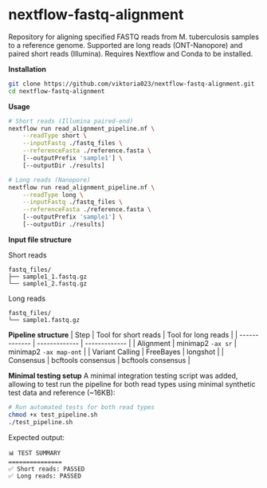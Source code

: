 # nextflow-fastq-alignment
Repository for aligning specified FASTQ reads from M. tuberculosis samples to a reference genome. Supported are long reads (ONT-Nanopore) and paired short reads (Illumina). Requires Nextflow and Conda to be installed.

**Installation**
```bash
git clone https://github.com/viktoria023/nextflow-fastq-alignment.git
cd nextflow-fastq-alignment
```

**Usage**
```bash
# Short reads (Illumina paired-end)
nextflow run read_alignment_pipeline.nf \
    --readType short \
    --inputFastq ./fastq_files \
    --referenceFasta ./reference.fasta \
    [--outputPrefix 'sample1'] \
    [--outputDir ./results]

# Long reads (Nanopore)
nextflow run read_alignment_pipeline.nf \
    --readType long \
    --inputFastq ./fastq_files \
    --referenceFasta ./reference.fasta \
    [--outputPrefix 'sample1'] \
    [--outputDir ./results]
```

**Input file structure**

Short reads
```
fastq_files/
├── sample1_1.fastq.gz
└── sample1_2.fastq.gz
```

Long reads
```
fastq_files/
└── sample1.fastq.gz
```

**Pipeline structure**
| Step  | Tool for short reads | Tool for long reads |
| ------------- | ------------- | ------------- |
| Alignment  | minimap2 `-ax sr`  | minimap2 `-ax map-ont` |
| Variant Calling  | FreeBayes  | longshot |
| Consensus  | bcftools consensus  | bcftools consensus |

**Minimal testing setup**
A minimal integration testing script was added, allowing to test run the pipeline for both read types using minimal synthetic test data and reference (~16KB):

```bash
# Run automated tests for both read types
chmod +x test_pipeline.sh
./test_pipeline.sh
```

Expected output:
```
📊 TEST SUMMARY
===============
✅ Short reads: PASSED
✅ Long reads: PASSED
```